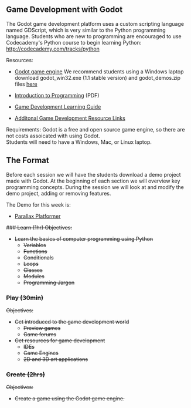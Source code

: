 ## Game Development with Godot

The Godot game development platform uses a custom scripting language named GDScript, which is very similar to the Python programming language.  Students who are new to programming are encouraged to use Codecademy's Python course to begin learning Python: <http://codecademy.com/tracks/python>

Resources:
* [Godot game engine](http://www.godotengine.org/)
    We recommend students using a Windows laptop download godot_win32.exe (1.1 stable version) and godot_demos.zip files [here](http://www.godotengine.org/projects/godot-engine/documents)

* [Introduction to Programming](https://dl.dropboxusercontent.com/u/9362458/CoderDojoMcDonough/coderdojo_learn.pdf) (PDF)
* [Game Development Learning Guide](https://github.com/TutorialDoctor/Software_Development)

* [Additonal Game Development Resource Links](Game%20Development%20Resources.md)

Requirements:
Godot is a free and open source game engine, so there are not costs assoicated with using Godot.  
Students will need to have a Windows, Mac, or Linux laptop.

## The Format

Before each session we will have the students download a demo project made with Godot. At the beginning of each section we will overview key programming concepts. During the session we will look at and modify the demo project, adding or removing features.

The Demo for this week is:

- [Parallax Platformer](https://www.dropbox.com/sh/r0yugadsh7xf0z6/AACs7mcFz6ehRCK9AnulygEQa?dl=0)


<strike>### Learn (1hr)
Objectives:

- Learn the basics of computer programming using Python
	- 	Variables
	-  Functions
	-  Conditionals
	-  Loops
	-  Classes
	-  Modules
	-  Programming Jargon

### Play (30min)
Objectives:

- Get introduced to the game development world
	- Preview games
	- Game forums 	
- Get resources for game development
	- IDEs
	- Game Engines
	- 2D and 3D art applications 		

### Create (2hrs)
Objectives:

- Create a game using the Godot game engine.
</strike>
